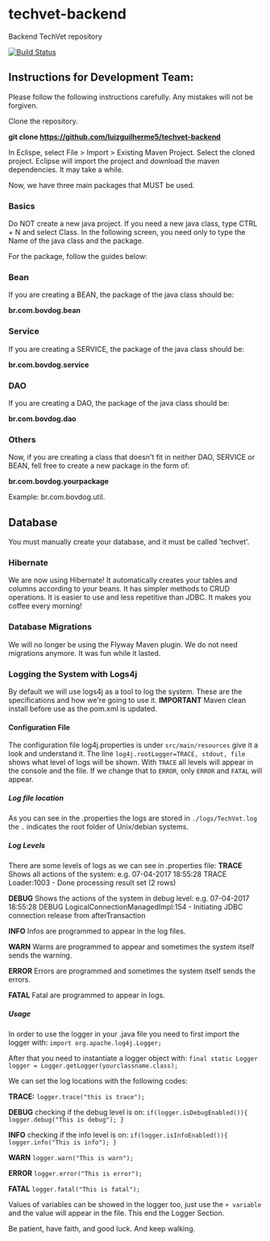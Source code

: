 # techvet-backend
Backend TechVet repository

[![Build Status](https://travis-ci.com/luizguilherme5/techvet-backend.svg?token=V49EpwgDssmUwSbB2Hza&branch=development)](https://travis-ci.com/luizguilherme5/techvet-backend)

## Instructions for Development Team:

Please follow the following instructions carefully. Any mistakes will not be forgiven.

Clone the repository.

**git clone https://github.com/luizguilherme5/techvet-backend**

In Eclispe, select File > Import > Existing Maven Project. Select the cloned project. 
Eclipse will import the project and download the maven dependencies. It may take a while.

Now, we have three main packages that MUST be used.

### Basics

Do NOT create a new java project. If you need a new java class, type CTRL + N and select Class.
In the following screen, you need only to type the Name of the java class and the package. 

For the package, follow the guides below:

### Bean

If you are creating a BEAN, the package of the java class should be:

**br.com.bovdog.bean**

### Service
If you are creating a SERVICE, the package of the java class should be:

**br.com.bovdog.service**

### DAO
If you are creating a DAO, the package of the java class should be:

**br.com.bovdog.dao**

### Others
Now, if you are creating a class that doesn't fit in neither DAO, SERVICE or BEAN, fell free to create a new package in the form of:

**br.com.bovdog.yourpackage**

Example: br.com.bovdog.util.

## Database


You must manually create your database, and it must be called 'techvet'.

### Hibernate

We are now using Hibernate! It automatically creates your tables and columns according to your beans. It has simpler methods to CRUD operations. It is easier to use and less repetitive than JDBC. It makes you coffee every morning!

### Database Migrations

We will no longer be using the Flyway Maven plugin. We do not need migrations anymore. It was fun while it lasted.

### Logging the System with Logs4j

By default we will use logs4j as a tool to log the system. 
These are the specifications and how we're going to use it.
**IMPORTANT** Maven clean install before use as the pom.xml is updated.

#### Configuration File

The configuration file log4j.properties is under `src/main/resources` give it a look and understand it.
The line `log4j.rootLogger=TRACE, stdout, file` shows what level of logs will be shown. With `TRACE` all levels will appear in the console and the file. If we change that to `ERROR`, only `ERROR` and `FATAL` will appear.

##### Log file location

As you can see in the .properties the logs are stored in `./logs/TechVet.log` the `.` indicates the root folder of Unix/debian systems.

##### Log Levels

There are some levels of logs as we can see in .properties file:
**TRACE** Shows all actions of the system:
	e.g. 07-04-2017 18:55:28 TRACE Loader:1003 - Done processing result set (2 rows)

**DEBUG** Shows the actions of the system in debug level:
	e.g. 07-04-2017 18:55:28 DEBUG LogicalConnectionManagedImpl:154 - Initiating JDBC connection release from afterTransaction

**INFO** Infos are programmed to appear in the log files.

**WARN** Warns are programmed to appear and sometimes the system itself sends the warning.

**ERROR** Errors are programmed and sometimes the system itself sends the errors.

**FATAL** Fatal are programmed to appear in logs.

##### Usage
In order to use the logger in your .java file you need to first import the logger with:
`import org.apache.log4j.Logger;`

After that you need to instantiate a logger object with:
`final static Logger logger = Logger.getLogger(yourclassname.class);`

We can set the log locations with the following codes:

**TRACE:**
`logger.trace("this is trace");`

**DEBUG** checking if the debug level is on:
`if(logger.isDebugEnabled()){
	logger.debug("This is debug");
}`

**INFO** checking if the info level is on:
`if(logger.isInfoEnabled()){
	logger.info("This is info");
}`

**WARN**
`logger.warn("This is warn");`

**ERROR**
`logger.error("This is error");`

**FATAL**
`logger.fatal("This is fatal");`

Values of variables can be showed in the logger too, just use the `+ variable` and the value will appear in the file.
This end the Logger Section.

Be patient, have faith, and good luck. And keep walking.
